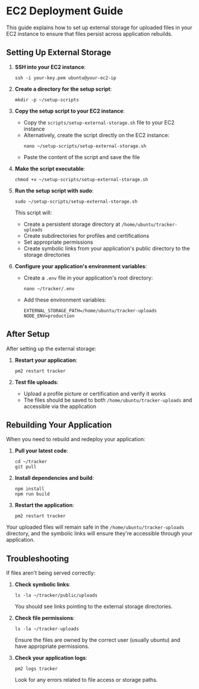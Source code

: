 # EC2 Deployment Guide

This guide explains how to set up external storage for uploaded files in your EC2 instance to ensure that files persist across application rebuilds.

## Setting Up External Storage

1. **SSH into your EC2 instance**:

   ```
   ssh -i your-key.pem ubuntu@your-ec2-ip
   ```

2. **Create a directory for the setup script**:

   ```
   mkdir -p ~/setup-scripts
   ```

3. **Copy the setup script to your EC2 instance**:

   - Copy the `scripts/setup-external-storage.sh` file to your EC2 instance
   - Alternatively, create the script directly on the EC2 instance:
     ```
     nano ~/setup-scripts/setup-external-storage.sh
     ```
   - Paste the content of the script and save the file

4. **Make the script executable**:

   ```
   chmod +x ~/setup-scripts/setup-external-storage.sh
   ```

5. **Run the setup script with sudo**:

   ```
   sudo ~/setup-scripts/setup-external-storage.sh
   ```

   This script will:

   - Create a persistent storage directory at `/home/ubuntu/tracker-uploads`
   - Create subdirectories for profiles and certifications
   - Set appropriate permissions
   - Create symbolic links from your application's public directory to the storage directories

6. **Configure your application's environment variables**:
   - Create a `.env` file in your application's root directory:
     ```
     nano ~/tracker/.env
     ```
   - Add these environment variables:
     ```
     EXTERNAL_STORAGE_PATH=/home/ubuntu/tracker-uploads
     NODE_ENV=production
     ```

## After Setup

After setting up the external storage:

1. **Restart your application**:

   ```
   pm2 restart tracker
   ```

2. **Test file uploads**:
   - Upload a profile picture or certification and verify it works
   - The files should be saved to both `/home/ubuntu/tracker-uploads` and accessible via the application

## Rebuilding Your Application

When you need to rebuild and redeploy your application:

1. **Pull your latest code**:

   ```
   cd ~/tracker
   git pull
   ```

2. **Install dependencies and build**:

   ```
   npm install
   npm run build
   ```

3. **Restart the application**:
   ```
   pm2 restart tracker
   ```

Your uploaded files will remain safe in the `/home/ubuntu/tracker-uploads` directory, and the symbolic links will ensure they're accessible through your application.

## Troubleshooting

If files aren't being served correctly:

1. **Check symbolic links**:

   ```
   ls -la ~/tracker/public/uploads
   ```

   You should see links pointing to the external storage directories.

2. **Check file permissions**:

   ```
   ls -la ~/tracker-uploads
   ```

   Ensure the files are owned by the correct user (usually ubuntu) and have appropriate permissions.

3. **Check your application logs**:
   ```
   pm2 logs tracker
   ```
   Look for any errors related to file access or storage paths.
